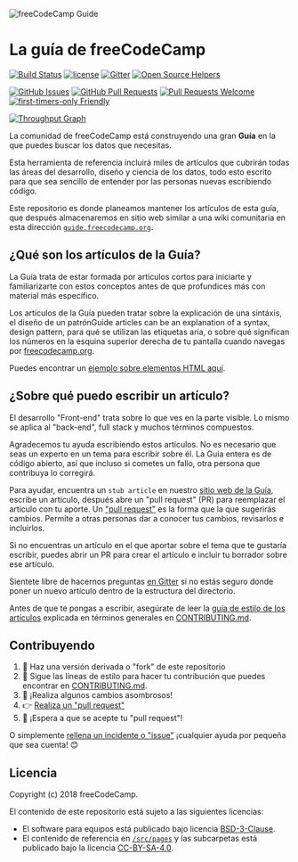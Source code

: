 ![freeCodeCamp Guide](https://s3.amazonaws.com/freecodecamp/wide-social-banner.png)

# La guía de freeCodeCamp 

[![Build Status](https://img.shields.io/travis/freeCodeCamp/guide/master.svg?style=flat-square)](https://travis-ci.org/freeCodeCamp/guide) [![license](https://img.shields.io/badge/license-BSD--3--Clause-lightgrey.svg?style=flat-square)](https://opensource.org/licenses/BSD-3-Clause)  [![Gitter](https://img.shields.io/gitter/room/freeCodeCamp/Contributors.svg?style=flat-square)](https://gitter.im/freeCodeCamp/Contributors)
[![Open Source Helpers](https://www.codetriage.com/freecodecamp/guide/badges/users.svg)](https://www.codetriage.com/freecodecamp/guide)

[![GitHub Issues](https://img.shields.io/github/issues/freeCodeCamp/guide.svg?style=flat-square)](https://github.com/freeCodeCamp/guide/issues) [![GitHub Pull Requests](https://img.shields.io/github/issues-pr/freeCodeCamp/guide.svg?style=flat-square)](https://github.com/freeCodeCamp/guide/pulls) [![Pull Requests Welcome](https://img.shields.io/badge/PRs-welcome-brightgreen.svg?style=flat-square)](http://makeapullrequest.com)
[![first-timers-only Friendly](https://img.shields.io/badge/first--timers--only-friendly-blue.svg?style=flat-square)](http://www.firsttimersonly.com/)

[![Throughput Graph](https://graphs.waffle.io/freeCodeCamp/guide/throughput.svg)](https://waffle.io/freeCodeCamp/guide/metrics)

La comunidad de freeCodeCamp está construyendo una gran **Guía** en la que puedes buscar los datos que necesitas.

Esta herramienta de referencia incluirá miles de artículos que cubrirán todas las áreas del desarrollo, diseño y ciencia de los datos, todo esto escrito para que sea sencillo de entender por las personas nuevas escribiendo código.

Este repositorio es donde planeamos mantener los artículos de esta guía, que después almacenaremos en sitio web similar a una wiki comunitaria en esta dirección [`guide.freecodecamp.org`](https://guide.freecodecamp.org).

## ¿Qué son los artículos de la Guía?

La Guía trata de estar formada por artículos cortos para iniciarte y familiarizarte con estos conceptos antes de que profundices más con material más específico.

Los artículos de la Guía pueden tratar sobre la explicación de una sintáxis, el diseño de un patrónGuide articles can be an explanation of a syntax, design pattern, para qué se utilizan las etiquetas aria, o sobre qué significan los números en la esquina superior derecha de tu pantalla cuando navegas por [freecodecamp.org](https://freecodecamp.org).

Puedes encontrar un [ejemplo sobre elementos HTML aquí](./src/pages/html/elements/index.md).

## ¿Sobre qué puedo escribir un artículo?

El desarrollo "Front-end" trata sobre lo que ves en la parte visible. Lo mismo se aplica al "back-end", full stack y muchos términos compuestos.

Agradecemos tu ayuda escribiendo estos artículos. No es necesario que seas un experto en un tema para escribir sobre él. La Guía entera es de código abierto, así que incluso si cometes un fallo, otra persona que contribuya lo corregirá.

Para ayudar, encuentra un `stub article` en nuestro [sitio web de la Guía](https://guide.freecodecamp.org/), escribe un artículo, después abre un "pull request" (PR) para reemplazar el artículo con tu aporte. Un ["pull request"](https://help.github.com/articles/about-pull-requests/) es la forma que la que sugerirás cambios. Permite a otras personas dar a conocer tus cambios, revisarlos e incluirlos.

Si no encuentras un artículo en el que aportar sobre el tema que te gustaría escribir, puedes abrir un PR para crear el artículo e incluir tu borrador sobre ese artículo.

Sientete libre de hacernos preguntas [en Gitter](https://gitter.im/freeCodeCamp/Contributors) si no estás seguro donde poner un nuevo artículo dentro de la estructura del directorio.

Antes de que te pongas a escribir, asegúrate de leer la [guía de estilo de los artículos](https://github.com/freeCodeCamp/guide/blob/master/CONTRIBUTING.md#article-style-guide) explicada en términos generales en [CONTRIBUTING.md](CONTRIBUTING.md). 

## Contribuyendo

1. 🍴 Haz una versión derivada o "fork" de este repositorio
2. 👀️ Sigue las líneas de estilo para hacer tu contribución que puedes encontrar en [CONTRIBUTING.md](CONTRIBUTING.md).
3. 🔧 ¡Realiza algunos cambios asombrosos!
4. 👉 [Realiza un "pull request"](https://github.com/freeCodeCamp/guide/compare)
5. 🎉 ¡Espera a que se acepte tu "pull request"!

O simplemente [rellena un incidente o "issue"](https://github.com/freeCodeCamp/guide/issues) ¡cualquier ayuda por pequeña que sea cuenta! 😊

## Licencia

Copyright (c) 2018 freeCodeCamp.

El contenido de este repositorio está sujeto a las siguientes licencias:
- El software para equipos está publicado bajo licencia [BSD-3-Clause](./LICENSE.md).
- El contenido de referencia en [`/src/pages`](/src/pages) y las subcarpetas está publicado bajo la licencia [CC-BY-SA-4.0](./src/pages/LICENSE.md).
